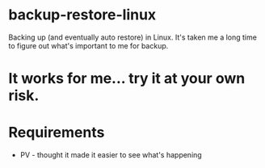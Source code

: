 # backup-restore-linux

Backing up (and eventually auto restore) in Linux. It's taken me a long time to figure out what's important to me for backup.

# It works for me... try it at your own risk.

# Requirements
- PV - thought it made it easier to see what's happening
